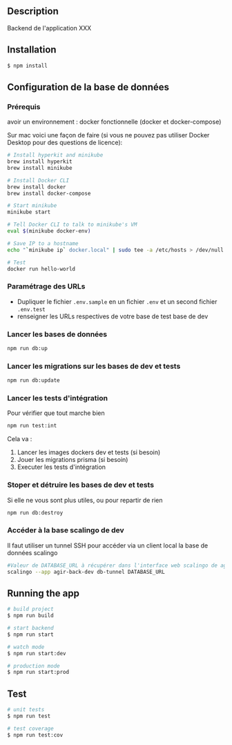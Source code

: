 ## Description

Backend de l'application XXX

## Installation

```bash
$ npm install
```

## Configuration de la base de données

### Prérequis
avoir un environnement : docker fonctionnelle (docker et docker-compose)

Sur mac voici une façon de faire (si vous ne pouvez pas utiliser Docker Desktop pour des questions de licence):

```bash
# Install hyperkit and minikube
brew install hyperkit
brew install minikube

# Install Docker CLI
brew install docker
brew install docker-compose

# Start minikube
minikube start

# Tell Docker CLI to talk to minikube's VM
eval $(minikube docker-env)

# Save IP to a hostname
echo "`minikube ip` docker.local" | sudo tee -a /etc/hosts > /dev/null

# Test
docker run hello-world
```

### Paramétrage des URLs
*  Dupliquer le fichier ```.env.sample``` en un fichier ```.env``` et un second fichier ```.env.test```
* renseigner les URLs respectives de votre base de test base de dev

### Lancer les bases de données
```bash
npm run db:up
```
### Lancer les migrations sur les bases de dev et tests
```bash
npm run db:update
```

### Lancer les tests d'intégration
Pour vérifier que tout marche bien
```bash
npm run test:int
```

Cela va :
1. Lancer les images dockers dev et tests (si besoin)
2. Jouer les migrations prisma (si besoin)
3. Executer les tests d'intégration

### Stoper et détruire les bases de dev et tests
Si elle ne vous sont plus utiles, ou pour repartir de rien
```bash
npm run db:destroy
```

### Accéder à la base scalingo de dev
Il faut utiliser un tunnel SSH pour accéder via un client local la base de données scalingo
```bash
#Valeur de DATABASE_URL à récupérer dans l'interface web scalingo de agir-back-dev
scalingo --app agir-back-dev db-tunnel DATABASE_URL 
```


## Running the app

```bash
# build project
$ npm run build

# start backend
$ npm run start

# watch mode
$ npm run start:dev

# production mode
$ npm run start:prod
```

## Test

```bash
# unit tests
$ npm run test

# test coverage
$ npm run test:cov
```

